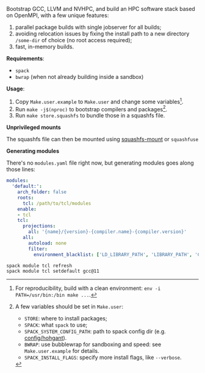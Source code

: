 Bootstrap GCC, LLVM and NVHPC, and build an HPC software stack based on
OpenMPI, with a few unique features:

1. parallel package builds with single jobserver for all builds;
2. avoiding relocation issues by fixing the install path to a new directory `/some-dir` of choice (no root access required);
3. fast, in-memory builds.

**Requirements**:

- `spack`
- `bwrap` (when not already building inside a sandbox)

**Usage**:

1. Copy `Make.user.example` to `Make.user` and change some variables[^1].
2. Run `make -j$(nproc)` to bootstrap compilers and packages[^2].
3. Run `make store.squashfs` to bundle those in a squashfs file.

[^1]: For reproducibility, build with a clean environment: `env -i PATH=/usr/bin:/bin make ...`.

[^2]: A few variables should be set in `Make.user`:
    - `STORE`: where to install packages;
    - `SPACK`: what `spack` to use;
    - `SPACK_SYSTEM_CONFIG_PATH`: path to spack config dir (e.g. [config/hohgant](config/hohgant)).
    - `BWRAP`: use bubblewrap for sandboxing and speed: see `Make.user.example` for details.
    - `SPACK_INSTALL_FLAGS`: specify more install flags, like `--verbose`.

**Unprivileged mounts**

The squashfs file can then be mounted using [squashfs-mount](https://github.com/eth-cscs/squashfs-mount) or `squashfuse`

**Generating modules**

There's no `modules.yaml` file right now, but generating modules goes along those lines:

```yaml
modules:
  'default:':
    arch_folder: false
    roots:
      tcl: /path/to/tcl/modules
    enable:
    - tcl
    tcl:
      projections:
        all: '{name}/{version}-{compiler.name}-{compiler.version}'
      all:
        autoload: none
        filter:
          environment_blacklist: ['LD_LIBRARY_PATH', 'LIBRARY_PATH', 'CPATH']
```

```console
spack module tcl refresh
spack module tcl setdefault gcc@11
```

